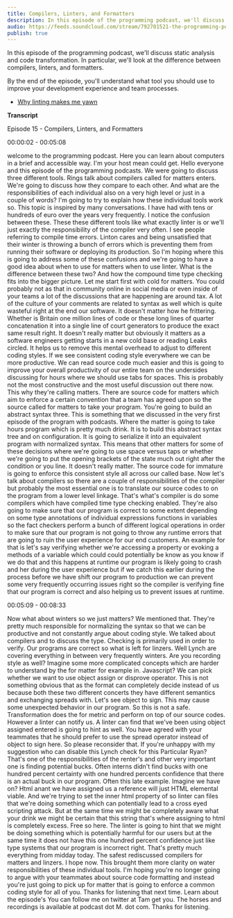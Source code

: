 ```yaml
---
title: Compilers, Linters, and Formatters
description: In this episode of the programming podcast, we'll discuss static analysis and code transformation. In particular, we'll look at the difference between compilers, linters, and formatters. By the end of the episode, you'll understand what tool you should use to improve your development experience and team processes.
audio: https://feeds.soundcloud.com/stream/792701521-the-programming-podcast-episode-15-compilers-linters-and-formatters.mp3
publish: true
---
```


In this episode of the programming podcast, we'll discuss static analysis and code transformation. In particular, we'll look at the difference between compilers, linters, and formatters.

By the end of the episode, you'll understand what tool you should use to improve your development experience and team processes.

- [Why linting makes me yawn](https://medium.com/@Jakeherringbone/why-linting-makes-me-yawn-cadbd9a51ca9)

**Transcript**

Episode 15 - Compilers, Linters, and Formatters

00:00:02 - 00:05:08

welcome to the programming podcast. Here you can learn about computers in a brief and accessible way. I'm your host mean could get. Hello everyone and this episode of the programming podcasts. We were going to discuss three different tools. Rings talk about compilers called for matters enters. We're going to discuss how they compare to each other. And what are the responsibilities of each individual also on a very high level or just in a couple of words? I'm going to try to explain how these individual tools work so. This topic is inspired by many conversations. I have had with tens or hundreds of euro over the years very frequently. I notice the confusion between these. These these different tools like what exactly linter is or we'll just exactly the responsibility of the compiler very often. I see people referring to compile time errors. Linton cares and being unsatisfied that their winter is throwing a bunch of errors which is preventing them from running their software or deploying its production. So I'm hoping where this is going to address some of these confusions and we're going to have a good idea about when to use for matters when to use linter. What is the difference between these two? And how the compound time type checking fits into the bigger picture. Let me start first with cold for matters. You could probably not as that in community online in social media or even inside of your teams a lot of the discussions that are happening are around tax. A lot of the culture of your comments are related to syntax as well which is quite wasteful right at the end our software. It doesn't matter how he frittering. Whether is Britain one million lines of code or these long lines of quarter concatenation it into a single line of court generators to produce the exact same result right. It doesn't really matter but obviously it matters as a software engineers getting starts in a new cold base or reading Leaks circled. It helps us to remove this mental overhead to adjust to different coding styles. If we see consistent coding style everywhere we can be more productive. We can read source code much easier and this is going to improve your overall productivity of our entire team on the undersides discussing for hours where we should use tabs for spaces. This is probably not the most constructive and the most useful discussion out there now. This why they're calling matters. There are source code for matters which aim to enforce a certain convention that a team has agreed upon so the source called for matters to take your program. You're going to build an abstract syntax three. This is something that we discussed in the very first episode of the program with podcasts. Where the matter is going to take hours program which is pretty much drink. It is to build this abstract syntax tree and on configuration. It is going to serialize it into an equivalent program with normalized syntax. This means that other matters for some of these decisions where we're going to use space versus taps or whether we're going to put the opening brackets of the state much out right after the condition or you line. It doesn't really matter. The source code for immature is going to enforce this consistent style all across our called base. Now let's talk about compilers so there are a couple of responsibilities of the compiler but probably the most essential one is to translate our source codes to on the program from a lower level linkage. That's what's compiler is do some compilers which have compiled time type checking enabled. They're also going to make sure that our program is correct to some extent depending on some type annotations of individual expressions functions in variables so the fact checkers perform a bunch of different logical operations in order to make sure that our program is not going to throw any runtime errors that are going to ruin the user experience for our end customers. An example for that is let's say verifying whether we're accessing a property or evoking a methods of a variable which could could potentially be know as you know if we do that and this happens at runtime our program is likely going to crash and her during the user experience but if we catch this earlier during the process before we have shift our program to production we can prevent some very frequently occurring issues right so the compiler is verifying fine that our program is correct and also helping us to prevent issues at runtime.


00:05:09 - 00:08:33

Now what about winters so we just matters? We mentioned that. They're pretty much responsible for normalizing the syntax so that we can be productive and not constantly argue about coding style. We talked about compilers and to discuss the type. Checking is primarily used in order to verify. Our programs are correct so what is left for linzers. Well Lynch are covering everything in between very frequently winters. Are you recording style as well? Imagine some more complicated concepts which are harder to understand by the for matter for example in. Javascript? We can pick whether we want to use object assign or disprove operator. This is not something obvious that as the format can completely decide instead of us because both these two different concerts they have different semantics and exchanging spreads with. Let's see object to sign. This may cause some unexpected behavior in our program. So this is not a safe. Transformation does the for metric and perform on top of our source codes. However a linter can notify us. A linter can find that we've been using object assigned entered is going to hint as well. You have agreed with your teammates that he should prefer to use the spread operator instead of object to sign here. So please reconsider that. If you're unhappy with my suggestion who can disable this Lynch check for this Particular Ryan? That's one of the responsibilities of the renter's and other very important one is finding potential bucks. Often interns didn't find bucks with one hundred percent certainty with one hundred percents confidence that there is an actual buck in our program. Often this late example. Imagine we have on? Html anant we have assigned us a reference will just HTML elemental viable. And we're trying to set the inner html property of so linter can files that we're doing something which can potentially lead to a cross eyed scripting attack. But at the same time we might be completely aware what your drink we might be certain that this string that's where assigning to html is completely excess. Free so here. The linter is going to hint that we might be doing something which is potentially harmful for our users but at the same time it does not have this one hundred percent confidence just like type systems that our program is incorrect right. That's pretty much everything from midday today. The safest rediscussed compilers for matters and linzers. I hope now. This brought them more clarity on water responsibilities of these individual tools. I'm hoping you're no longer going to argue with your teammates about source code formatting and instead you're just going to pick up for matter that is going to enforce a common coding style for all of you. Thanks for listening that next time. Learn about the episode's You can follow me on twitter at Tam get you. The horses and recordings is available at podcast dot M. dot com. Thanks for listening.
